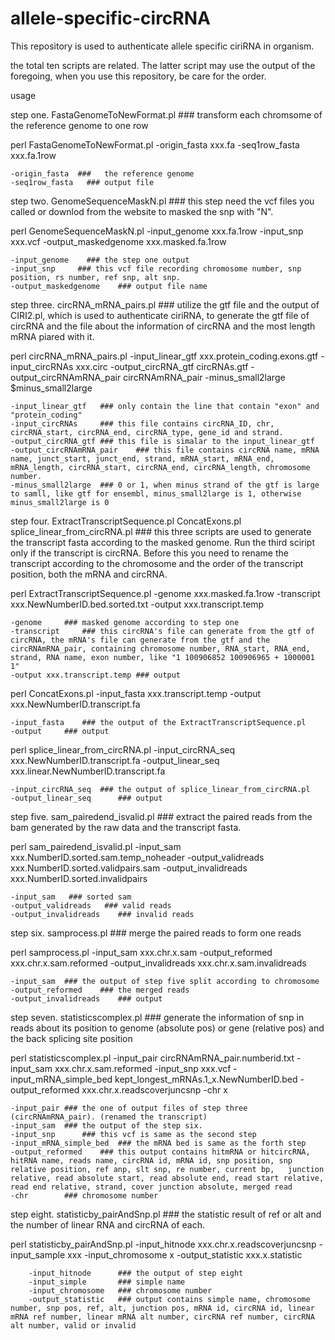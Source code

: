 # allele-specific-circRNA

This repository is used to authenticate allele specific ciriRNA in organism.

the total ten scripts are related. The latter script may use the output of the foregoing, when you use this repository, be care for the order.

usage

step one. FastaGenomeToNewFormat.pl    ### transform each chromsome of the reference genome to one row

perl FastaGenomeToNewFormat.pl -origin_fasta xxx.fa -seq1row_fasta xxx.fa.1row

	-origin_fasta  ###   the reference genome
	-seq1row_fasta   ### output file
    
  
step two. GenomeSequenceMaskN.pl   ### this step need the vcf files you called or downlod from the website to masked the snp with "N". 

perl GenomeSequenceMaskN.pl -input_genome xxx.fa.1row -input_snp xxx.vcf -output_maskedgenome xxx.masked.fa.1row

	-input_genome    ### the step one output
	-input_snp     ### this vcf file recording chromosome number, snp position, rs number, ref snp, alt snp.
	-output_maskedgenome	### output file name


step three. circRNA_mRNA_pairs.pl	### utilize the gtf file and the output of CIRI2.pl, which is used to  authenticate ciriRNA, to generate the gtf file of circRNA and the file about the information of circRNA and the most length mRNA piared with it. 
 
perl circRNA_mRNA_pairs.pl -input_linear_gtf  xxx.protein_coding.exons.gtf -input_circRNAs   xxx.circ -output_circRNA_gtf circRNAs.gtf -output_circRNAmRNA_pair  circRNAmRNA_pair -minus_small2large $minus_small2large

	-input_linear_gtf	### only contain the line that contain "exon" and "protein_coding"
	-input_circRNAs		### this file contains circRNA_ID, chr, circRNA_start, circRNA_end, circRNA_type, gene_id and strand.
	-output_circRNA_gtf	### this file is simalar to the input_linear_gtf
	-output_circRNAmRNA_pair	### this file contains circRNA name, mRNA name, junct_start, junct_end, strand, mRNA_start, mRNA_end, mRNA_length, circRNA_start, circRNA_end, circRNA_length, chromosome number.
	-minus_small2large 	### 0 or 1, when minus strand of the gtf is large to samll, like gtf for ensembl, minus_small2large is 1, otherwise minus_small2large is 0
	
	
step four. ExtractTranscriptSequence.pl ConcatExons.pl splice_linear_from_circRNA.pl	### this three scripts are used to  generate the transcript fasta according to the masked genome. Run the third sciript only if the transcript is circRNA. Before this you need to rename the transcript according to the chromosome and the order of the transcript position, both the mRNA and circRNA.

perl ExtractTranscriptSequence.pl -genome xxx.masked.fa.1row -transcript xxx.NewNumberID.bed.sorted.txt -output xxx.transcript.temp

	-genome 	### masked genome according to step one
	-transcript 	### this circRNA's file can generate from the gtf of circRNA, the mRNA's file can generate from the gtf and the circRNAmRNA_pair, containing chromosome number, RNA_start, RNA_end, strand, RNA name, exon number, like "1 100906852 100906965 + 1000001 1"
	-output xxx.transcript.temp	### output
	
perl ConcatExons.pl -input_fasta xxx.transcript.temp -output  xxx.NewNumberID.transcript.fa 

	-input_fasta 	### the output of the ExtractTranscriptSequence.pl 
	-output  	### output
	
perl splice_linear_from_circRNA.pl  -input_circRNA_seq  xxx.NewNumberID.transcript.fa -output_linear_seq  xxx.linear.NewNumberID.transcript.fa

	-input_circRNA_seq	### the output of splice_linear_from_circRNA.pl
	-output_linear_seq  	### output


step five. sam_pairedend_isvalid.pl	### extract the paired reads from the bam generated by the raw data and the transcript fasta.

perl sam_pairedend_isvalid.pl  -input_sam   xxx.NumberID.sorted.sam.temp_noheader -output_validreads   xxx.NumberID.sorted.validpairs.sam -output_invalidreads xxx.NumberID.sorted.invalidpairs


	-input_sam   ### sorted sam
	-output_validreads   ### valid reads
	-output_invalidreads 	### invalid reads


step six. samprocess.pl		### merge the paired reads to form one reads

perl samprocess.pl -input_sam xxx.chr.x.sam -output_reformed xxx.chr.x.sam.reformed -output_invalidreads xxx.chr.x.sam.invalidreads

	-input_sam 	### the output of step five split according to chromosome
	-output_reformed 	### the merged reads
	-output_invalidreads 	### output


step seven. statisticscomplex.pl	### generate the information of snp in reads about its position to genome (absolute pos) or gene (relative pos) and the back splicing site position

perl statisticscomplex.pl -input_pair circRNAmRNA_pair.numberid.txt -input_sam xxx.chr.x.sam.reformed -input_snp xxx.vcf -input_mRNA_simple_bed kept_longest_mRNAs.1_x.NewNumberID.bed -output_reformed xxx.chr.x.readscoverjuncsnp -chr x

	-input_pair	### the one of output files of step three (circRNAmRNA_pair). (renamed the transcript)
	-input_sam 	### the output of the step six. 
	-input_snp  	### this vcf is same as the second step 
	-input_mRNA_simple_bed 	### the mRNA bed is same as the forth step
	-output_reformed 	### this output contains hitmRNA or hitcircRNA, hitRNA name, reads name, circRNA id, mRNA id, snp position, snp relative position, ref anp, slt snp, re number, current bp,   junction relative, read absolute start, read absolute end, read start relative, read end relative, strand, cover junction absolute, merged read
	-chr 		### chromosome number


step eight. statisticby_pairAndSnp.pl	### the statistic result of ref or alt and the number of linear RNA and circRNA of 
each.

perl statisticby_pairAndSnp.pl -input_hitnode xxx.chr.x.readscoverjuncsnp -input_sample xxx -input_chromosome x -output_statistic xxx.x.statistic

		-input_hitnode		### the output of step eight
		-input_simple		### simple name
		-input_chromosome 	### chromosome number
		-output_statistic 	### output contains simple name, chromosome number, snp pos, ref, alt, junction pos, mRNA id, circRNA id, linear mRNA ref number, linear mRNA alt number, circRNA ref number, circRNA alt number, valid or invalid

